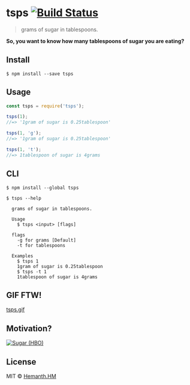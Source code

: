 # tsps [![Build Status](https://travis-ci.org/hemanth/tsps.svg?branch=master)](https://travis-ci.org/hemanth/tsps)

> grams of sugar in tablespoons.

__So, you want to know how many tablespoons of sugar you are eating?__

## Install

```
$ npm install --save tsps
```


## Usage

```js
const tsps = require('tsps');

tsps(1);
//=> '1gram of sugar is 0.25tablespoon'

tsps(1, 'g');
//=> '1gram of sugar is 0.25tablespoon'

tsps(1, 't');
//=> 1tablespoon of sugar is 4grams

```

## CLI

```
$ npm install --global tsps
```

```
$ tsps --help

  grams of sugar in tablespoons.

  Usage
    $ tsps <input> [flags]

  flags
    -g for grams [Default]
    -t for tablespoons

  Examples
    $ tsps 1
    1gram of sugar is 0.25tablespoon
    $ tsps -t 1
    1tablespoon of sugar is 4grams
```

## GIF FTW!
[tsps.gif](./tsps.gif)

## Motivation?

[![Sugar (HBO)](http://img.youtube.com/vi/MepXBJjsNxs/0.jpg)](https://www.youtube.com/watch?v=MepXBJjsNxs&feature=youtu.be&t=530)


## License

MIT © [Hemanth.HM](http://h3manth.com)
